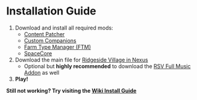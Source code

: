 # Installation Guide


1. Download and install all required mods:
	* [Content Patcher](https://www.nexusmods.com/stardewvalley/mods/1915 "Content Patcher")
	* [Custom Companions](https://www.nexusmods.com/stardewvalley/mods/8626 "Custom Companions")
	* [Farm Type Manager (FTM)](https://www.nexusmods.com/stardewvalley/mods/3231 "Farm Type Manager")
	* [SpaceCore](https://www.nexusmods.com/stardewvalley/mods/1348 "SpaceCore")
2. Download the main file for [Ridgeside Village in Nexus](https://www.nexusmods.com/stardewvalley/mods/7286?tab=files "Download RSV")
	* Optional but **highly recommended** to download the  [RSV Full Music Addon](https://www.nexusmods.com/stardewvalley/mods/7286?tab=files "Download RSV") as well 
3. **Play!**

**Still not working? Try visiting the [Wiki Install Guide](https://ridgeside.fandom.com/wiki/Install_Guide "Installing RSV for Dummies")**